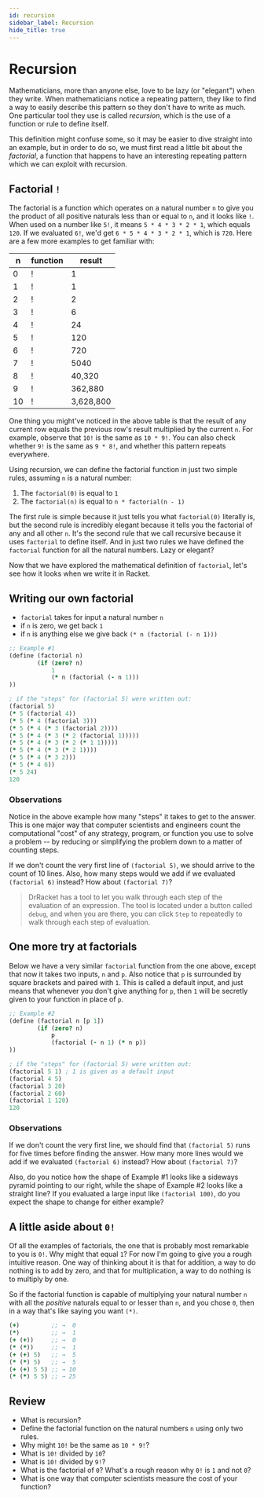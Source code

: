 ```yaml
---
id: recursion
sidebar_label: Recursion
hide_title: true
---
```


# Recursion

Mathematicians, more than anyone else, love to be lazy (or "elegant") when they 
write. When mathematicians notice a repeating pattern, they like to find a way 
to easily describe this pattern so they don't have to write as much. One 
particular tool they use is called _recursion_, which is the use of a function
or rule to define itself.

This definition might confuse some, so it may be easier to dive straight into an
example, but in order to do so, we must first read a little bit about the
_factorial_, a function that happens to have an interesting repeating pattern
which we can exploit with recursion.

## Factorial `!`

The factorial is a function which operates on a natural number `n` to give you
the product of all positive naturals less than or equal to `n`, and it looks
like `!`. When used on a number like `5!`, it means `5 * 4 * 3 * 2 * 1`, which 
equals `120`. If we evaluated `6!`, we'd get `6 * 5 * 4 * 3 * 2 * 1`, which is
`720`. Here are a few more examples to get familiar with:

n     | function | result
----- | -------- | ------
0     | !        | 1
1     | !        | 1
2     | !        | 2
3     | !        | 6
4     | !        | 24
5     | !        | 120
6     | !        | 720
7     | !        | 5040
8     | !        | 40,320
9     | !        | 362,880
10    | !        | 3,628,800

One thing you might've noticed in the above table is that the result of any 
current row equals the previous row's result multiplied by the current `n`. For 
example, observe that `10!` is the same as `10 * 9!`. You can also check whether 
`9!` is the same as `9 * 8!`, and whether this pattern repeats everywhere.

Using recursion, we can define the factorial function in just two simple rules, 
assuming `n` is a natural number:

1. The `factorial(0)` is equal to `1`
2. The `factorial(n)` is equal to `n * factorial(n - 1)`

The first rule is simple because it just tells you what `factorial(0)` literally 
is, but the second rule is incredibly elegant because it tells you the factorial 
of any and all other `n`. It's the second rule that we call recursive because it
uses `factorial` to define itself. And in just two rules we have defined the 
`factorial` function for all the natural numbers. Lazy or elegant?

Now that we have explored the mathematical definition of `factorial`, let's see
how it looks when we write it in Racket.

## Writing our own factorial

* `factorial` takes for input a natural number `n`
* if `n` is zero, we get back `1`
* if `n` is anything else we give back `(* n (factorial (- n 1)))`

``` clojure
;; Example #1
(define (factorial n)
        (if (zero? n)
            1
            (* n (factorial (- n 1)))
))

; if the "steps" for (factorial 5) were written out:
(factorial 5)
(* 5 (factorial 4))
(* 5 (* 4 (factorial 3)))
(* 5 (* 4 (* 3 (factorial 2))))
(* 5 (* 4 (* 3 (* 2 (factorial 1)))))
(* 5 (* 4 (* 3 (* 2 (* 1 1)))))
(* 5 (* 4 (* 3 (* 2 1))))
(* 5 (* 4 (* 3 2)))
(* 5 (* 4 6))
(* 5 24)
120
```

### Observations

Notice in the above example how many "steps" it takes to get to the answer.
This is one major way that computer scientists and engineers count the
computational "cost" of any strategy, program, or function you use to solve a 
problem -- by reducing or simplifying the problem down to a matter of counting
steps.

If we don't count the very first line of `(factorial 5)`, we should arrive to
the count of 10 lines. Also, how many steps would we add if we evaluated 
`(factorial 6)` instead? How about `(factorial 7)`?

> DrRacket has a tool to let you walk through each step of the evaluation of an
> expression. The tool is located under a button called `debug`, and when you
> are there, you can click `Step` to repeatedly to walk through each step of
> evaluation.

## One more try at factorials

Below we have a very similar `factorial` function from the one above, except
that now it takes two inputs, `n` and `p`. Also notice that `p` is surrounded by
square brackets and paired with `1`. This is called a default input, and just
means that whenever you don't give anything for `p`, then `1` will be secretly
given to your function in place of `p`.

``` clojure
;; Example #2
(define (factorial n [p 1])
        (if (zero? n)
            p
            (factorial (- n 1) (* n p))
))

; if the "steps" for (factorial 5) were written out:
(factorial 5 1) ; 1 is given as a default input
(factorial 4 5)
(factorial 3 20)
(factorial 2 60)
(factorial 1 120)
120
```

### Observations

If we don't count the very first line, we should find that `(factorial 5)` runs
for five times before finding the answer. How many more lines would we add if we 
evaluated `(factorial 6)` instead? How about `(factorial 7)`?

Also, do you notice how the shape of Example #1 looks like a sideways pyramid 
pointing to our right, while the shape of Example #2 looks like a straight line?
If you evaluated a large input like `(factorial 100)`, do you expect the shape
to change for either example?

## A little aside about `0!`

Of all the examples of factorials, the one that is probably most remarkable to
you is `0!`. Why might that equal `1`? For now I'm going to give you a rough
intuitive reason. One way of thinking about it is that for addition, a way to do 
nothing is to add by zero, and that for multiplication, a way to do nothing is 
to multiply by one.

So if the factorial function is capable of multiplying your natural number `n`
with all the _positive_ naturals equal to or lesser than `n`, and you chose `0`,
then in a way that's like saying you want `(*)`.

``` clojure
(+)         ;; →  0
(*)         ;; →  1
(+ (+))     ;; →  0
(* (*))     ;; →  1
(+ (+) 5)   ;; →  5
(* (*) 5)   ;; →  5
(+ (+) 5 5) ;; → 10
(* (*) 5 5) ;; → 25
```

## Review

* What is recursion?
* Define the factorial function on the natural numbers `n` using only two rules.
* Why might `10!` be the same as `10 * 9!`?
* What is `10!` divided by `10`?
* What is `10!` divided by `9!`?
* What is the factorial of `0`?  What's a rough reason why `0!` is `1` and not `0`?
* What is one way that computer scientists measure the cost of your function?
